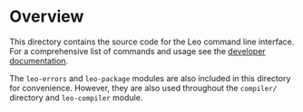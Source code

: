 # Overview

This directory contains the source code for the Leo command line interface.  
For a comprehensive list of commands and usage see the [developer documentation](https://developer.aleo.org/developer/cli/overview).

The `leo-errors` and `leo-package` modules are also included in this directory for convenience.
However, they are also used throughout the `compiler/` directory and `leo-compiler` module.